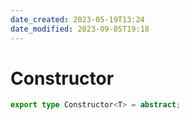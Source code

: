 ```yaml
---
date_created: 2023-05-19T13:24
date_modified: 2023-09-05T19:18
---
```

# Constructor

```ts
export type Constructor<T> = abstract;
```
